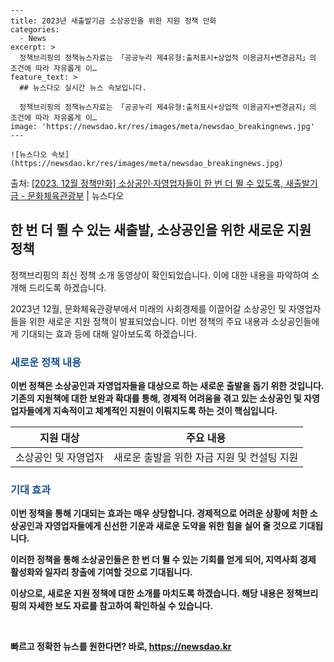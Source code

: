     ---
    title: 2023년 새출발기금 소상공인을 위한 지원 정책 만화
    categories:
      - News
    excerpt: >
      정책브리핑의 정책뉴스자료는 「공공누리 제4유형:출처표시+상업적 이용금지+변경금지」의 조건에 따라 자유롭게 이…
    feature_text: >
      ## 뉴스다오 실시간 뉴스 속보입니다.
    
      정책브리핑의 정책뉴스자료는 「공공누리 제4유형:출처표시+상업적 이용금지+변경금지」의 조건에 따라 자유롭게 이…
    image: 'https://newsdao.kr/res/images/meta/newsdao_breakingnews.jpg'
    ---
    
    ![뉴스다오 속보](https://newsdao.kr/res/images/meta/newsdao_breakingnews.jpg)

<p>출처: <a href="https://newsdao.kr/2713" rel="dofollow">[2023. 12월 정책만화] 소상공인·자영업자들이 한 번 더 뛸 수 있도록, 새출발기금 - 문화체육관광부</a> | 뉴스다오</p>

<h2 data-ke-size="size26">한 번 더 뛸 수 있는 새출발, 소상공인을 위한 새로운 지원 정책</h2>
정책브리핑의 최신 정책 소개 동영상이 확인되었습니다. 이에 대한 내용을 파악하여 소개해 드리도록 하겠습니다.

<p data-ke-size="size16">2023년 12월, 문화체육관광부에서 미래의 사회경제를 이끌어갈 소상공인 및 자영업자들을 위한 새로운 지원 정책이 발표되었습니다. 이번 정책의 주요 내용과 소상공인들에게 기대되는 효과 등에 대해 알아보도록 하겠습니다.</p>

<h3><b><span style="color: #1a5490;">새로운 정책 내용</span><b></h3>
이번 정책은 소상공인과 자영업자들을 대상으로 하는 새로운 출발을 돕기 위한 것입니다. 기존의 지원책에 대한 보완과 확대를 통해, 경제적 어려움을 겪고 있는 소상공인 및 자영업자들에게 지속적이고 체계적인 지원이 이뤄지도록 하는 것이 핵심입니다.

<table>
<thead>
<tr>
<th style="text-align: center;">지원 대상</th>
<th style="text-align: center;">주요 내용</th>
</tr>
</thead>
<tbody>
<tr>
<td style="text-align: center;">소상공인 및 자영업자</td>
<td style="text-align: center;">새로운 출발을 위한 자금 지원 및 컨설팅 지원</td>
</tr>
</tbody>
</table>

<h3><b><span style="color: #1a5490;">기대 효과</span><b></h3>
이번 정책을 통해 기대되는 효과는 매우 상당합니다. 경제적으로 어려운 상황에 처한 소상공인과 자영업자들에게 신선한 기운과 새로운 도약을 위한 힘을 실어 줄 것으로 기대됩니다.

<p data-ke-size="size16">이러한 정책을 통해 소상공인들은 한 번 더 뛸 수 있는 기회를 얻게 되어, 지역사회 경제 활성화와 일자리 창출에 기여할 것으로 기대됩니다.</p>

이상으로, 새로운 지원 정책에 대한 소개를 마치도록 하겠습니다. 해당 내용은 정책브리핑의 자세한 보도 자료를 참고하여 확인하실 수 있습니다.

<p data-ke-size="size16">&nbsp;</p> 

빠르고 정확한 뉴스를 원한다면? 바로, <a href="https://newsdao.kr" rel="dofollow">https://newsdao.kr</a>


    

